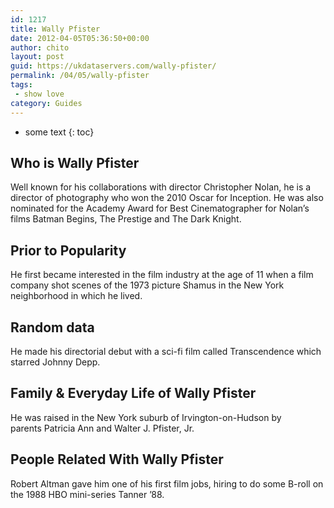 ```yaml
---
id: 1217
title: Wally Pfister
date: 2012-04-05T05:36:50+00:00
author: chito
layout: post
guid: https://ukdataservers.com/wally-pfister/
permalink: /04/05/wally-pfister
tags:
 - show love
category: Guides
---
```


* some text
{: toc}
          
          
## Who is  Wally Pfister
                  
                  
                  
Well known for his collaborations with director Christopher Nolan, he is a director of photography who won the 2010 Oscar for Inception. He was also nominated for the Academy Award for Best Cinematographer for Nolan&#8217;s films Batman Begins, The Prestige and The Dark Knight.
                  
                
                
                
## Prior to Popularity 
                  
                  
                  
He first became interested in the film industry at the age of 11 when a film company shot scenes of the 1973 picture Shamus in the New York neighborhood in which he lived.
                  
                
                
                
## Random data 
                  
                  
                  
He made his directorial debut with a sci-fi film called Transcendence which starred Johnny Depp.
                  
                
                
                
## Family & Everyday Life of Wally Pfister
                  
                  
                  
He was raised in the New York suburb of Irvington-on-Hudson by parents Patricia Ann and Walter J. Pfister, Jr.
                  
                
                
                
## People Related With  Wally Pfister
                  
                  
                  
Robert Altman gave him one of his first film jobs, hiring to do some B-roll on the 1988 HBO mini-series Tanner &#8217;88.
                  
                
              
            
          
          
          
    
    
  

